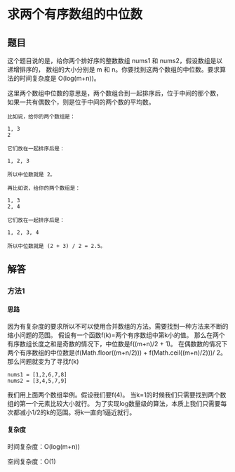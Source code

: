 # 求两个有序数组的中位数

## 题目

这个题目说的是，给你两个排好序的整数数组 nums1 和 nums2，假设数组是以递增排序的，
数组的大小分别是 m 和 n。你要找到这两个数组的中位数。要求算法的时间复杂度是 O(log(m+n))。

这里两个数组中位数的意思是，两个数组合到一起排序后，位于中间的那个数，
如果一共有偶数个，则是位于中间的两个数的平均数。

```
比如说，给你的两个数组是：

1, 3
2

它们放在一起排序后是：

1, 2, 3

所以中位数就是 2。

再比如说，给你的两个数组是：

1, 3
2, 4

它们放在一起排序后是：

1, 2, 3, 4

所以中位数就是 (2 + 3) / 2 = 2.5。
```

## 解答

### 方法1

#### 思路

因为有复杂度的要求所以不可以使用合并数组的方法。需要找到一种方法来不断的缩小问题的范围。
假设有一个函数f(k)=两个有序数组中第k小的值。
那么在两个有序数组长度之和是奇数的情况下，中位数是f((m+n)/2 + 1)。
在偶数数的情况下两个有序数组的中位数是(f(Math.floor((m+n/2))) + f(Math.ceil((m+n)/2)))/ 2。
那么问题就变为了寻找f(k)

```
nums1 = [1,2,6,7,8]
nums2 = [3,4,5,7,9]
```

我们用上面两个数组举例。假设我们要f(4)。
当k=1的时候我们只需要找到两个数组的第一个元素比较大小就行。
为了实现log数量级的算法，本质上我们只需要每次都减小1/2的k的范围。将k一直向1逼近就行。


#### 复杂度

时间复杂度：O(log(m+n))

空间复杂度：O(1)
